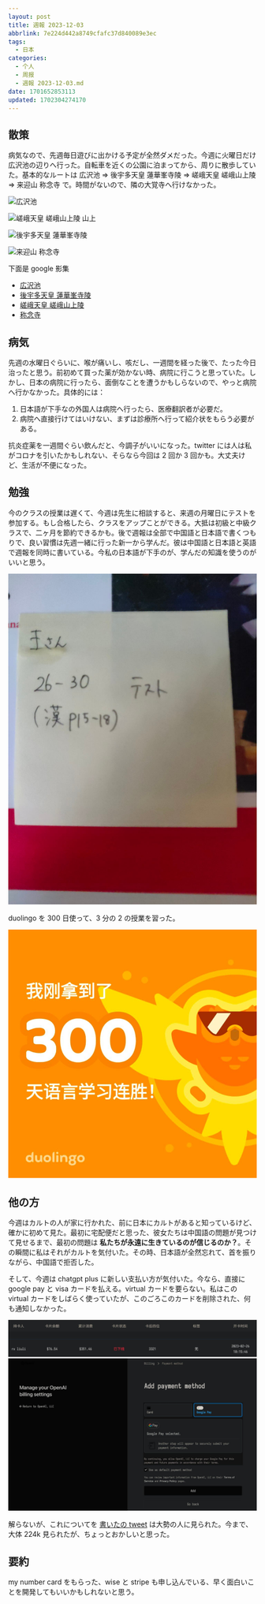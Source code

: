 ```yaml
---
layout: post
title: 週報 2023-12-03
abbrlink: 7e224d442a8749cfafc37d840089e3ec
tags:
  - 日本
categories:
  - 个人
  - 周报
  - 週報 2023-12-03.md
date: 1701652853113
updated: 1702304274170
---
```


## 散策

病気なので、先週毎日遊びに出かける予定が全然ダメだった。今週に火曜日だけ広沢池の辺りへ行った。自転車を近くの公園に泊まってから、周りに散歩していた。基本的なルートは 広沢池 => 後宇多天皇 蓮華峯寺陵 => 嵯峨天皇 嵯峨山上陵 => 来迎山 称念寺 で。時間がないので、隣の大覚寺へ行けなかった。

![広沢池](https://image-proxy.rxliuli.com/?url=https://lh3.googleusercontent.com/pw/ADCreHcMLzNVLEYMT9smPHKbpQzYR5l26Z52s2OAAowt8ocZK7Jo0QuvF4SBlPGVHnXP4UCbiShCym4UEGH3Yb6OHwfQW66OLWcFquDUfGj_zxtHWahC4vizioUFKLnJq2rYfNfXxX7NEIjN44d3gCNbr_KU=w2554-h1916-s-no-gm)

![嵯峨天皇 嵯峨山上陵 山上](https://image-proxy.rxliuli.com/?url=https://lh3.googleusercontent.com/pw/ADCreHefCz3YFZX1lWY1VaF4uQk3NP1BZwlvG3rP6SpIBepy-PfjyDwRgLJYMbkJi78z1_wohFML5KGtzzbY63tI76GxIgQ7CoUlD6QOnH3o_GKdbxO9ynzkF4q_3o8BC5AIVP8KtZtQ9t7xt2hILgaebMEY=w2554-h1916-s-no-gm)

![後宇多天皇 蓮華峯寺陵](https://image-proxy.rxliuli.com/?url=https://lh3.googleusercontent.com/pw/ADCreHdYmFWEcnvZ3kCD2I12tSbw517k27pen8XRRpsiTfL9pCgsllhyHIXOLVNTXjXbCZmI-q3cgXwDq4XJtVQmjk07YSRMXFFIu2SP4esEkciJnBuj8n2jvlEKrIcpUzHOo14hPE8fBYIROpS0MZAdHTBN=w2554-h1916-s-no-gm)

![来迎山 称念寺](https://image-proxy.rxliuli.com/?url=https://lh3.googleusercontent.com/pw/ADCreHeJbna27S8qdKxMtMDjFyq7autA5HfbF3DkBhGwVUY2lWAKv7g_HbbS6-y4tJIg9JPGjz52oURGgBgqGN4hlFfRuG1CyqZuxeeHdhcy5vXVbmS4lUt7TtAEq3vKeW_iWFyBauWXdqnh5jLTtMCR5_bH=w2554-h1916-s-no-gm)

下面是 google 影集

- [広沢池](https://photos.app.goo.gl/Z9pPiascxYBasAsP9)
- [後宇多天皇 蓮華峯寺陵](https://photos.app.goo.gl/J7EqX39jkjtN1bzYA)
- [嵯峨天皇 嵯峨山上陵](https://photos.app.goo.gl/DocYTj1k5RskcFp56)
- [称念寺](https://photos.app.goo.gl/rszPXcS76kLyGJ1K9)

## 病気

先週の水曜日ぐらいに、喉が痛いし、咳だし、一週間を経った後で、たった今日治ったと思う。前初めて買った薬が効かない時、病院に行こうと思っていた。しかし、日本の病院に行ったら、面倒なことを遭うかもしらないので、やっと病院へ行かなかった。具体的には：

1. 日本語が下手なの外国人は病院へ行ったら、医療翻訳者が必要だ。
2. 病院へ直接行けてはいけない、まずは診療所へ行って紹介状をもらう必要がある。

抗炎症薬を一週間ぐらい飲んだと、今調子がいいになった。twitter には人は私がコロナを引いたかもしれない、そらなら今回は 2 回か 3 回かも。大丈夫けど、生活が不便になった。

## 勉強

今のクラスの授業は遅くて、今週は先生に相談すると、来週の月曜日にテストを参加する。もし合格したら、クラスをアップことができる。大抵は初級と中級クラスで、二ヶ月を節約できるかも。後で週報は全部で中国語と日本語で書くつもりで、良い習慣は先週一緒に行った新一から学んだ。彼は中国語と日本語と英語で週報を同時に書いている。今私の日本語が下手のが、学んだの知識を使うのがいいと思う。

![image (21).jpg](/resources/a2aa8d69e0cb4fb781483b0c37a69405.jpg)

duolingo を 300 日使って、3 分の 2 の授業を習った。

![duolingo.jpg](/resources/1b70acf0b52b468aaef8f2db6cbfcb87.jpg)

## 他の方

今週はカルトの人が家に行かれた、前に日本にカルトがあると知っているけど、確かに初めて見た。最初に宅配便だと思った、彼女たちは中国語の問題が見つけて見せるまで、最初の問題は **私たちが永遠に生きているのが信じるのか？**。その瞬間に私はそれがカルトを気付いた。その時、日本語が全然忘れて、首を振りながら、中国語で拒否した。

そして、今週は chatgpt plus に新しい支払い方が気付いた。今なら、直接に google pay と visa カードを払える。virtual カードを要らない。私はこの virtual カードをしばらく使っていたが、このごろこのカードを削除された、何も通知しなかった。

![chatgpt-plus.jpg](/resources/0bb379274a084aae9c4185e9a7452e42.jpg)
![google pay.jpg](/resources/8789edcea4e849d78e504ff0b89cd6d5.jpg)

解らないが、これについてを [書いたの tweet](https://twitter.com/rxliuli/status/1728626572654166246) は大勢の人に見られた。今まで、大体 224k 見られたが、ちょっとおかしいと思った。

## 要約

my number card をもらった、wise と stripe も申し込んでいる、早く面白いことを開発してもいいかもしれないと思う。
